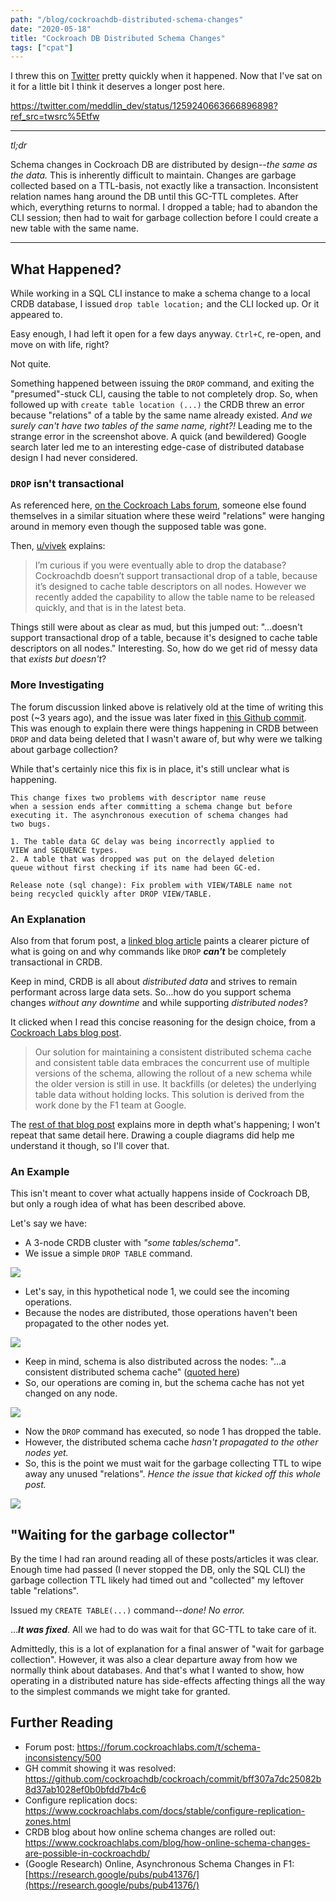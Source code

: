 ```yaml
---
path: "/blog/cockroachdb-distributed-schema-changes"
date: "2020-05-18"
title: "Cockroach DB Distributed Schema Changes"
tags: ["cpat"]
---
```


I threw this on [Twitter](https://twitter.com/meddlin_dev/status/1259240663666896898) pretty quickly when it happened. Now that I've sat on it for a little bit I think it deserves a longer post here.

https://twitter.com/meddlin_dev/status/1259240663666896898?ref_src=twsrc%5Etfw

<hr />

_tl;dr_

Schema changes in Cockroach DB are distributed by design--_the same as the data._ This is inherently difficult to maintain. Changes are garbage collected based on a TTL-basis, not exactly like a transaction. Inconsistent relation names hang around the DB until this GC-TTL completes. After which, everything returns to normal. I dropped a table; had to abandon the CLI session; then had to wait for garbage collection before I could create a new table with the same name.

<hr />

## What Happened?

While working in a SQL CLI instance to make a schema change to a local CRDB database, I issued `drop table location;` and the CLI locked up. Or it appeared to.

Easy enough, I had left it open for a few days anyway. `Ctrl+C`, re-open, and move on with life, right?

Not quite.

Something happened between issuing the `DROP` command, and exiting the "presumed"-stuck CLI, causing the table to not completely drop. So, when followed up with `create table location (...)` the CRDB threw an error because "relations" of a table by the same name already existed. _And we surely can't have two tables of the same name, right?!_ Leading me to the strange error in the screenshot above. A quick (and bewildered) Google search later led me to an interesting edge-case of distributed database design I had never considered.

### `DROP` isn't transactional

As referenced here, [on the Cockroach Labs forum](https://forum.cockroachlabs.com/t/schema-inconsistency/500), someone else found themselves in a similar situation where these weird "relations" were hanging around in memory even though the supposed table was gone.

Then, [u/vivek](https://forum.cockroachlabs.com/u/vivek) explains:

> I’m curious if you were eventually able to drop the database? Cockroachdb doesn’t support transactional drop of a table, because it’s designed to cache table descriptors on all nodes. However we recently added the capability to allow the table name to be released quickly, and that is in the latest beta.

Things still were about as clear as mud, but this jumped out: "...doesn't support transactional drop of a table, because it's designed to cache table descriptors on all nodes." Interesting. So, how do we get rid of messy data that _exists but doesn't_?

### More Investigating

The forum discussion linked above is relatively old at the time of writing this post (~3 years ago), and the issue was later fixed in [this Github commit](https://github.com/cockroachdb/cockroach/commit/bff307a7dc25082b8d37ab1028ef0b0bfdd7b4c6). This was enough to explain there were things happening in CRDB between `DROP` and data being deleted that I wasn't aware of, but why were we talking about garbage collection?

While that's certainly nice this fix is in place, it's still unclear what is happening.

> 
```
This change fixes two problems with descriptor name reuse
when a session ends after committing a schema change but before
executing it. The asynchronous execution of schema changes had
two bugs.

1. The table data GC delay was being incorrectly applied to
VIEW and SEQUENCE types.
2. A table that was dropped was put on the delayed deletion
queue without first checking if its name had been GC-ed.

Release note (sql change): Fix problem with VIEW/TABLE name not
being recycled quickly after DROP VIEW/TABLE.
```

### An Explanation

Also from that forum post, a [linked blog article](https://www.cockroachlabs.com/blog/how-online-schema-changes-are-possible-in-cockroachdb/) paints a clearer picture of what is going on and why commands like `DROP`  _**can't**_ be completely transactional in CRDB.

Keep in mind, CRDB is all about _distributed data_ and strives to remain performant across large data sets. So...how do you support schema changes _without any downtime_ and while supporting _distributed nodes_?

It clicked when I read this concise reasoning for the design choice, from a [Cockroach Labs blog post](https://www.cockroachlabs.com/blog/how-online-schema-changes-are-possible-in-cockroachdb/).

> Our solution for maintaining a consistent distributed schema cache and consistent table data embraces the concurrent use of multiple versions of the schema, allowing the rollout of a new schema while the older version is still in use. It backfills (or deletes) the underlying table data without holding locks. This solution is derived from the work done by the F1 team at Google.

The [rest of that blog post](https://www.cockroachlabs.com/blog/how-online-schema-changes-are-possible-in-cockroachdb/) explains more in depth what's happening; I won't repeat that same detail here. Drawing a couple diagrams did help me understand it though, so I'll cover that.

### An Example

This isn't meant to cover what actually happens inside of Cockroach DB, but only a rough idea of what has been described above.

Let's say we have:

- A 3-node CRDB cluster with _"some tables/schema"_.
- We issue a simple `DROP TABLE` command.

<img src="https://meddlin-web.s3.us-east-2.amazonaws.com/2020-05-11_post_crdb-distributed-schema/schema-01.png" />

- Let's say, in this hypothetical node 1, we could see the incoming operations.
- Because the nodes are distributed, those operations haven't been propagated to the other nodes yet.

<img src="https://meddlin-web.s3.us-east-2.amazonaws.com/2020-05-11_post_crdb-distributed-schema/schema-02.png" />

- Keep in mind, schema is also distributed across the nodes: "...a consistent distributed schema cache" ([quoted here](https://www.cockroachlabs.com/blog/how-online-schema-changes-are-possible-in-cockroachdb/))
- So, our operations are coming in, but the schema cache has not yet changed on any node.

<img src="https://meddlin-web.s3.us-east-2.amazonaws.com/2020-05-11_post_crdb-distributed-schema/schema-03.png" />

- Now the `DROP` command has executed, so node 1 has dropped the table.
- However, the distributed schema cache _hasn't propagated to the other nodes yet._
- So, this is the point we must wait for the garbage collecting TTL to wipe away any unused "relations". _Hence the issue that kicked off this whole post._

<img src="https://meddlin-web.s3.us-east-2.amazonaws.com/2020-05-11_post_crdb-distributed-schema/schema-04.png" />

## "Waiting for the garbage collector"

By the time I had ran around reading all of these posts/articles it was clear. Enough time had passed (I never stopped the DB, only the SQL CLI) the garbage collection TTL likely had timed out and "collected" my leftover table "relations". 

Issued my `CREATE TABLE(...)` command--_done! No error._

..._**It was fixed**_. All we had to do was wait for that GC-TTL to take care of it.

Admittedly, this is a lot of explanation for a final answer of "wait for garbage collection". However, it was also a clear departure away from how we normally think about databases. And that's what I wanted to show, how operating in a distributed nature has side-effects affecting things all the way to the simplest commands we might take for granted.

## Further Reading

- Forum post: https://forum.cockroachlabs.com/t/schema-inconsistency/500
- GH commit showing it was resolved: https://github.com/cockroachdb/cockroach/commit/bff307a7dc25082b8d37ab1028ef0b0bfdd7b4c6
- Configure replication docs: https://www.cockroachlabs.com/docs/stable/configure-replication-zones.html
- CRDB blog about how online schema changes are rolled out: https://www.cockroachlabs.com/blog/how-online-schema-changes-are-possible-in-cockroachdb/
- (Google Research) Online, Asynchronous Schema Changes in F1: [https://research.google/pubs/pub41376/](https://research.google/pubs/pub41376/)
